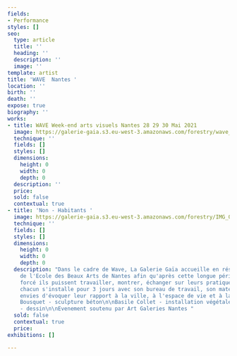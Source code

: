 ```yaml
---
fields:
- Performance
styles: []
seo:
  type: article
  title: ''
  heading: ''
  description: ''
  image: ''
template: artist
title: 'WAVE  Nantes '
location: ''
birth: ''
death: ''
expose: true
biography: ''
works:
- title: WAVE Week-end arts visuels Nantes 28 29 30 Mai 2021
  image: https://galerie-gaia.s3.eu-west-3.amazonaws.com/forestry/wave_150dpi-01 (1).png
  technique: ''
  fields: []
  styles: []
  dimensions:
    height: 0
    width: 0
    depth: 0
  description: ''
  price: 
  sold: false
  contextual: true
- title: 'Non - Habitants '
  image: https://galerie-gaia.s3.eu-west-3.amazonaws.com/forestry/IMG_0982.jpeg
  technique: ''
  fields: []
  styles: []
  dimensions:
    height: 0
    width: 0
    depth: 0
  description: "Dans le cadre de Wave, La Galerie Gaïa accueille en résidence 3 étudiants
    de l'Ecole des Beaux Arts de Nantes afin qu'après cette longue période de retrait
    forcé ils puissent travailler, montrer, échanger sur leurs pratiques respectives.\n\nAinsi
    chacun s'installe pour 3 jours avec son bureau de travail, son matériel et ses
    envies d'évoquer leur rapport à la ville, à l'espace de vie et à la galerie.\n\nSimon
    Bousquet - sculpture béton\n\nBasile Collet - installation végétale\n\nEdwin Blandin
    - dessin\n\nEvenement soutenu par Art Galeries Nantes "
  sold: false
  contextual: true
  price: 
exhibitions: []

---
```

